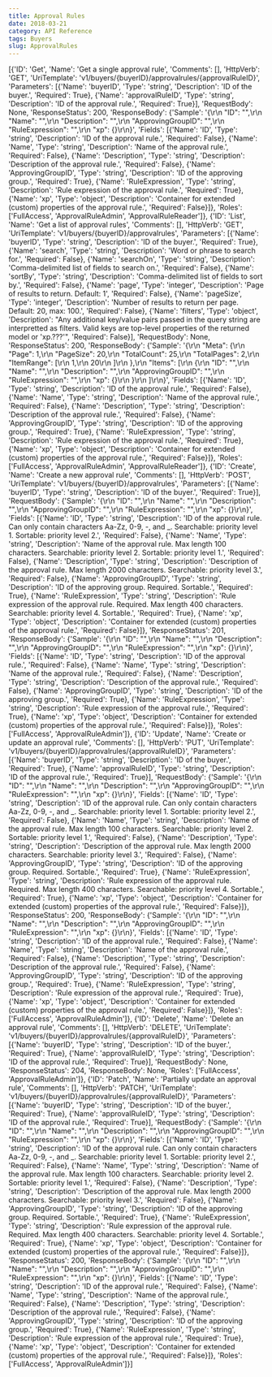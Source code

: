 ```yaml
---
title: Approval Rules
date: 2018-03-21
category: API Reference
tags: Buyers
slug: ApprovalRules
---
```

[{'ID': 'Get', 'Name': 'Get a single approval rule', 'Comments': [], 'HttpVerb': 'GET', 'UriTemplate': 'v1/buyers/{buyerID}/approvalrules/{approvalRuleID}', 'Parameters': [{'Name': 'buyerID', 'Type': 'string', 'Description': 'ID of the buyer.', 'Required': True}, {'Name': 'approvalRuleID', 'Type': 'string', 'Description': 'ID of the approval rule.', 'Required': True}], 'RequestBody': None, 'ResponseStatus': 200, 'ResponseBody': {'Sample': '{\r\n  "ID": "",\r\n  "Name": "",\r\n  "Description": "",\r\n  "ApprovingGroupID": "",\r\n  "RuleExpression": "",\r\n  "xp": {}\r\n}', 'Fields': [{'Name': 'ID', 'Type': 'string', 'Description': 'ID of the approval rule.', 'Required': False}, {'Name': 'Name', 'Type': 'string', 'Description': 'Name of the approval rule.', 'Required': False}, {'Name': 'Description', 'Type': 'string', 'Description': 'Description of the approval rule.', 'Required': False}, {'Name': 'ApprovingGroupID', 'Type': 'string', 'Description': 'ID of the approving group.', 'Required': True}, {'Name': 'RuleExpression', 'Type': 'string', 'Description': 'Rule expression of the approval rule.', 'Required': True}, {'Name': 'xp', 'Type': 'object', 'Description': 'Container for extended (custom) properties of the approval rule.', 'Required': False}]}, 'Roles': ['FullAccess', 'ApprovalRuleAdmin', 'ApprovalRuleReader']}, {'ID': 'List', 'Name': 'Get a list of approval rules', 'Comments': [], 'HttpVerb': 'GET', 'UriTemplate': 'v1/buyers/{buyerID}/approvalrules', 'Parameters': [{'Name': 'buyerID', 'Type': 'string', 'Description': 'ID of the buyer.', 'Required': True}, {'Name': 'search', 'Type': 'string', 'Description': 'Word or phrase to search for.', 'Required': False}, {'Name': 'searchOn', 'Type': 'string', 'Description': 'Comma-delimited list of fields to search on.', 'Required': False}, {'Name': 'sortBy', 'Type': 'string', 'Description': 'Comma-delimited list of fields to sort by.', 'Required': False}, {'Name': 'page', 'Type': 'integer', 'Description': 'Page of results to return. Default: 1', 'Required': False}, {'Name': 'pageSize', 'Type': 'integer', 'Description': 'Number of results to return per page. Default: 20, max: 100.', 'Required': False}, {'Name': 'filters', 'Type': 'object', 'Description': "Any additional key/value pairs passed in the query string are interpretted as filters. Valid keys are top-level properties of the returned model or 'xp.???'", 'Required': False}], 'RequestBody': None, 'ResponseStatus': 200, 'ResponseBody': {'Sample': '{\r\n  "Meta": {\r\n    "Page": 1,\r\n    "PageSize": 20,\r\n    "TotalCount": 25,\r\n    "TotalPages": 2,\r\n    "ItemRange": [\r\n      1,\r\n      20\r\n    ]\r\n  },\r\n  "Items": [\r\n    {\r\n      "ID": "",\r\n      "Name": "",\r\n      "Description": "",\r\n      "ApprovingGroupID": "",\r\n      "RuleExpression": "",\r\n      "xp": {}\r\n    }\r\n  ]\r\n}', 'Fields': [{'Name': 'ID', 'Type': 'string', 'Description': 'ID of the approval rule.', 'Required': False}, {'Name': 'Name', 'Type': 'string', 'Description': 'Name of the approval rule.', 'Required': False}, {'Name': 'Description', 'Type': 'string', 'Description': 'Description of the approval rule.', 'Required': False}, {'Name': 'ApprovingGroupID', 'Type': 'string', 'Description': 'ID of the approving group.', 'Required': True}, {'Name': 'RuleExpression', 'Type': 'string', 'Description': 'Rule expression of the approval rule.', 'Required': True}, {'Name': 'xp', 'Type': 'object', 'Description': 'Container for extended (custom) properties of the approval rule.', 'Required': False}]}, 'Roles': ['FullAccess', 'ApprovalRuleAdmin', 'ApprovalRuleReader']}, {'ID': 'Create', 'Name': 'Create a new approval rule', 'Comments': [], 'HttpVerb': 'POST', 'UriTemplate': 'v1/buyers/{buyerID}/approvalrules', 'Parameters': [{'Name': 'buyerID', 'Type': 'string', 'Description': 'ID of the buyer.', 'Required': True}], 'RequestBody': {'Sample': '{\r\n  "ID": "",\r\n  "Name": "",\r\n  "Description": "",\r\n  "ApprovingGroupID": "",\r\n  "RuleExpression": "",\r\n  "xp": {}\r\n}', 'Fields': [{'Name': 'ID', 'Type': 'string', 'Description': 'ID of the approval rule. Can only contain characters Aa-Zz, 0-9, -, and _. Searchable: priority level 1. Sortable: priority level 2.', 'Required': False}, {'Name': 'Name', 'Type': 'string', 'Description': 'Name of the approval rule. Max length 100 characters. Searchable: priority level 2. Sortable: priority level 1.', 'Required': False}, {'Name': 'Description', 'Type': 'string', 'Description': 'Description of the approval rule. Max length 2000 characters. Searchable: priority level 3.', 'Required': False}, {'Name': 'ApprovingGroupID', 'Type': 'string', 'Description': 'ID of the approving group. Required. Sortable.', 'Required': True}, {'Name': 'RuleExpression', 'Type': 'string', 'Description': 'Rule expression of the approval rule. Required. Max length 400 characters. Searchable: priority level 4. Sortable.', 'Required': True}, {'Name': 'xp', 'Type': 'object', 'Description': 'Container for extended (custom) properties of the approval rule.', 'Required': False}]}, 'ResponseStatus': 201, 'ResponseBody': {'Sample': '{\r\n  "ID": "",\r\n  "Name": "",\r\n  "Description": "",\r\n  "ApprovingGroupID": "",\r\n  "RuleExpression": "",\r\n  "xp": {}\r\n}', 'Fields': [{'Name': 'ID', 'Type': 'string', 'Description': 'ID of the approval rule.', 'Required': False}, {'Name': 'Name', 'Type': 'string', 'Description': 'Name of the approval rule.', 'Required': False}, {'Name': 'Description', 'Type': 'string', 'Description': 'Description of the approval rule.', 'Required': False}, {'Name': 'ApprovingGroupID', 'Type': 'string', 'Description': 'ID of the approving group.', 'Required': True}, {'Name': 'RuleExpression', 'Type': 'string', 'Description': 'Rule expression of the approval rule.', 'Required': True}, {'Name': 'xp', 'Type': 'object', 'Description': 'Container for extended (custom) properties of the approval rule.', 'Required': False}]}, 'Roles': ['FullAccess', 'ApprovalRuleAdmin']}, {'ID': 'Update', 'Name': 'Create or update an approval rule', 'Comments': [], 'HttpVerb': 'PUT', 'UriTemplate': 'v1/buyers/{buyerID}/approvalrules/{approvalRuleID}', 'Parameters': [{'Name': 'buyerID', 'Type': 'string', 'Description': 'ID of the buyer.', 'Required': True}, {'Name': 'approvalRuleID', 'Type': 'string', 'Description': 'ID of the approval rule.', 'Required': True}], 'RequestBody': {'Sample': '{\r\n  "ID": "",\r\n  "Name": "",\r\n  "Description": "",\r\n  "ApprovingGroupID": "",\r\n  "RuleExpression": "",\r\n  "xp": {}\r\n}', 'Fields': [{'Name': 'ID', 'Type': 'string', 'Description': 'ID of the approval rule. Can only contain characters Aa-Zz, 0-9, -, and _. Searchable: priority level 1. Sortable: priority level 2.', 'Required': False}, {'Name': 'Name', 'Type': 'string', 'Description': 'Name of the approval rule. Max length 100 characters. Searchable: priority level 2. Sortable: priority level 1.', 'Required': False}, {'Name': 'Description', 'Type': 'string', 'Description': 'Description of the approval rule. Max length 2000 characters. Searchable: priority level 3.', 'Required': False}, {'Name': 'ApprovingGroupID', 'Type': 'string', 'Description': 'ID of the approving group. Required. Sortable.', 'Required': True}, {'Name': 'RuleExpression', 'Type': 'string', 'Description': 'Rule expression of the approval rule. Required. Max length 400 characters. Searchable: priority level 4. Sortable.', 'Required': True}, {'Name': 'xp', 'Type': 'object', 'Description': 'Container for extended (custom) properties of the approval rule.', 'Required': False}]}, 'ResponseStatus': 200, 'ResponseBody': {'Sample': '{\r\n  "ID": "",\r\n  "Name": "",\r\n  "Description": "",\r\n  "ApprovingGroupID": "",\r\n  "RuleExpression": "",\r\n  "xp": {}\r\n}', 'Fields': [{'Name': 'ID', 'Type': 'string', 'Description': 'ID of the approval rule.', 'Required': False}, {'Name': 'Name', 'Type': 'string', 'Description': 'Name of the approval rule.', 'Required': False}, {'Name': 'Description', 'Type': 'string', 'Description': 'Description of the approval rule.', 'Required': False}, {'Name': 'ApprovingGroupID', 'Type': 'string', 'Description': 'ID of the approving group.', 'Required': True}, {'Name': 'RuleExpression', 'Type': 'string', 'Description': 'Rule expression of the approval rule.', 'Required': True}, {'Name': 'xp', 'Type': 'object', 'Description': 'Container for extended (custom) properties of the approval rule.', 'Required': False}]}, 'Roles': ['FullAccess', 'ApprovalRuleAdmin']}, {'ID': 'Delete', 'Name': 'Delete an approval rule', 'Comments': [], 'HttpVerb': 'DELETE', 'UriTemplate': 'v1/buyers/{buyerID}/approvalrules/{approvalRuleID}', 'Parameters': [{'Name': 'buyerID', 'Type': 'string', 'Description': 'ID of the buyer.', 'Required': True}, {'Name': 'approvalRuleID', 'Type': 'string', 'Description': 'ID of the approval rule.', 'Required': True}], 'RequestBody': None, 'ResponseStatus': 204, 'ResponseBody': None, 'Roles': ['FullAccess', 'ApprovalRuleAdmin']}, {'ID': 'Patch', 'Name': 'Partially update an approval rule', 'Comments': [], 'HttpVerb': 'PATCH', 'UriTemplate': 'v1/buyers/{buyerID}/approvalrules/{approvalRuleID}', 'Parameters': [{'Name': 'buyerID', 'Type': 'string', 'Description': 'ID of the buyer.', 'Required': True}, {'Name': 'approvalRuleID', 'Type': 'string', 'Description': 'ID of the approval rule.', 'Required': True}], 'RequestBody': {'Sample': '{\r\n  "ID": "",\r\n  "Name": "",\r\n  "Description": "",\r\n  "ApprovingGroupID": "",\r\n  "RuleExpression": "",\r\n  "xp": {}\r\n}', 'Fields': [{'Name': 'ID', 'Type': 'string', 'Description': 'ID of the approval rule. Can only contain characters Aa-Zz, 0-9, -, and _. Searchable: priority level 1. Sortable: priority level 2.', 'Required': False}, {'Name': 'Name', 'Type': 'string', 'Description': 'Name of the approval rule. Max length 100 characters. Searchable: priority level 2. Sortable: priority level 1.', 'Required': False}, {'Name': 'Description', 'Type': 'string', 'Description': 'Description of the approval rule. Max length 2000 characters. Searchable: priority level 3.', 'Required': False}, {'Name': 'ApprovingGroupID', 'Type': 'string', 'Description': 'ID of the approving group. Required. Sortable.', 'Required': True}, {'Name': 'RuleExpression', 'Type': 'string', 'Description': 'Rule expression of the approval rule. Required. Max length 400 characters. Searchable: priority level 4. Sortable.', 'Required': True}, {'Name': 'xp', 'Type': 'object', 'Description': 'Container for extended (custom) properties of the approval rule.', 'Required': False}]}, 'ResponseStatus': 200, 'ResponseBody': {'Sample': '{\r\n  "ID": "",\r\n  "Name": "",\r\n  "Description": "",\r\n  "ApprovingGroupID": "",\r\n  "RuleExpression": "",\r\n  "xp": {}\r\n}', 'Fields': [{'Name': 'ID', 'Type': 'string', 'Description': 'ID of the approval rule.', 'Required': False}, {'Name': 'Name', 'Type': 'string', 'Description': 'Name of the approval rule.', 'Required': False}, {'Name': 'Description', 'Type': 'string', 'Description': 'Description of the approval rule.', 'Required': False}, {'Name': 'ApprovingGroupID', 'Type': 'string', 'Description': 'ID of the approving group.', 'Required': True}, {'Name': 'RuleExpression', 'Type': 'string', 'Description': 'Rule expression of the approval rule.', 'Required': True}, {'Name': 'xp', 'Type': 'object', 'Description': 'Container for extended (custom) properties of the approval rule.', 'Required': False}]}, 'Roles': ['FullAccess', 'ApprovalRuleAdmin']}]